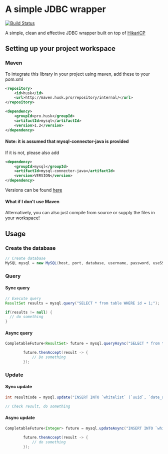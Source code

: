 # A simple JDBC wrapper

[![Build Status](https://travis-ci.com/Huskehhh/MySQL.svg?branch=master)](https://travis-ci.com/Huskehhh/MySQL)

A simple, clean and effective JDBC wrapper built on top of [HikariCP](https://github.com/brettwooldridge/HikariCP)

## Setting up your project workspace

### Maven
To integrate this library in your project using maven, add these to your pom.xml
```xml
<repository>
    <id>husk</id>
    <url>http://maven.husk.pro/repository/internal/</url>
</repository>
```

```xml
<dependency>
    <groupId>pro.husk</groupId>
    <artifactId>mysql</artifactId>
    <version>1.2</version>
</dependency>
```

#### Note: it is assumed that mysql-connector-java is provided

If it is not, please also add

```xml
<dependency>
    <groupId>mysql</groupId>
    <artifactId>mysql-connector-java</artifactId>
    <version>VERSION</version>
</dependency>
```

Versions can be found [here](https://mvnrepository.com/artifact/mysql/mysql-connector-java)

#### What if I don't use Maven
Alternatively, you can also just compile from source or supply the files in your workspace!

## Usage
### Create the database
```Java
// Create database
MySQL mysql = new MySQL(host, port, database, username, password, useSSL);
```
### Query

#### Sync query
```Java
// Execute query
ResultSet results = mysql.query("SELECT * from table WHERE id = 1;");

if(results != null) {
  // do something
}
```      

#### Async query
```Java    
CompletableFuture<ResultSet> future = mysql.queryAsync("SELECT * from table WHERE id = 1;");

        future.thenAccept(result -> {
            // Do something
        });
```         

### Update

#### Sync update
```Java
int resultCode = mysql.update("INSERT INTO `whitelist` (`uuid`, `date_added`) VALUES ('" + uuid + "', CURRENT_DATE());")

// Check result, do something
```

#### Async update

```Java
CompletableFuture<Integer> future = mysql.updateAsync("INSERT INTO `whitelist` (`uuid`, `date_added`) VALUES ('" + uuid + "', CURRENT_DATE());");

        future.thenAccept(result -> {
            // do something
        });
```